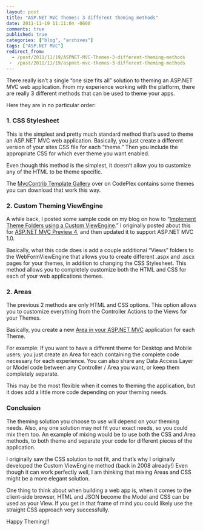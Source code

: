 ```yaml
---
layout: post
title: "ASP.NET MVC Themes: 3 different theming methods"
date: 2011-11-19 11:11:04 -0600
comments: true
published: true
categories: ["blog", "archives"]
tags: ["ASP.NET MVC"]
redirect_from: 
  - /post/2011/11/19/ASPNET-MVC-Themes-3-different-theming-methods
 -  /post/2011/11/19/aspnet-mvc-themes-3-different-theming-methods
---
```

<!-- more -->
<p>There really isn’t a single “one size fits all” solution to theming an ASP.NET MVC web application. From my experience working with the platform, there are really 3 different methods that can be used to theme your apps.</p>  <p>Here they are in no particular order:</p>  <h3>1. CSS Stylesheet</h3>  <p>This is the simplest and pretty much standard method that’s used to theme an ASP.NET MVC web application. Basically, you just create a different version of your sites CSS file for each “theme.” Then you include the appropriate CSS for which ever theme you want enabled.</p>  <p>Even though this method is the simplest, it doesn’t allow you to customize any of the HTML to be theme specific.</p>  <p>The <a href="http://mvccontribgallery.codeplex.com/">MvcContrib Template Gallery</a> over on CodePlex contains some themes you can download that work this way.</p>  <h3>2. Custom Theming ViewEngine</h3>  <p>A while back, I posted some sample code on my blog on how to “<a href="/post/2009/03/ASPNET-MVC-Implement-Theme-Folders-using-a-Custom-ViewEngine.aspx">Implement Theme Folders using a Custom ViewEngine</a>.” I originally posted about this for <a href="/post/2008/08/17/How-To-Setup-Custom-Theme-Support-In-ASPNET-MVC-using-a-Custom-ViewEngine.aspx">ASP.NET MVC Preview 4</a>, and then updated it to support ASP.NET MVC 1.0.</p>  <p>Basically, what this code does is add a couple additional “Views” folders to the WebFormViewEngine that allows you to create different .aspx and .ascx pages for your themes, in addition to changing the CSS Stylesheet. This method allows you to completely customize both the HTML and CSS for each of your web applications themes.</p>  <h3>2. Areas</h3>  <p>The previous 2 methods are only HTML and CSS options. This option allows you to customize everything from the Controller Actions to the Views for your Themes.</p>  <p>Basically, you create a new <a href="http://msdn.microsoft.com/en-us/library/ee671793.aspx">Area in your ASP.NET MVC</a> application for each Theme.</p>  <p>For example: If you want to have a different theme for Desktop and Mobile users; you just create an Area for each containing the complete code necessary for each experience. You can also share any Data Access Layer or Model code between any Controller / Area you want, or keep them completely separate.</p>  <p>This may be the most flexible when it comes to theming the application, but it does add a little more code depending on your theming needs.</p>  <h3>Conclusion</h3>  <p>The theming solution you choose to use will depend on your theming needs. Also, any one solution may not fit your exact needs, so you could mix them too. An example of mixing would be to use both the CSS and Area methods, to both theme and separate your code for different pieces of the application.</p>  <p>I originally saw the CSS solution to not fit, and that’s why I originally developed the Custom ViewEngine method (back in 2008 already!) Even though it can work perfectly well, I am thinking that mixing Areas and CSS might be a more elegant solution.</p>  <p>One thing to think about when building a web app is, when it comes to the client-side browser, HTML and JSON become the Model and CSS can be used as your View. If you get in that frame of mind you could likely use the straight CSS approach very successfully.</p>  <p>Happy Theming!!</p>

